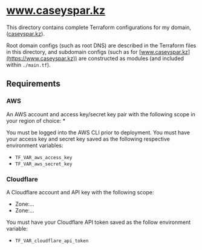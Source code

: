 # www.caseyspar.kz
This directory contains complete Terraform configurations for my domain,
([caseyspar.kz](https://caseyspar.kz)).

Root domain configs (such as root DNS) are described in the Terraform files in this directory, and subdomain
configs (such as for [www.caseyspar.kz](https://www.caseyspar.kz)) are constructed as modules (and included within
`./main.tf`).


## Requirements
### AWS
An AWS account and access key/secret key pair with the following scope in your region of choice:
* 

You must be logged into the AWS CLI prior to deployment.
You must have your  access key and secret key saved as the following respective environment variables:
* `TF_VAR_aws_access_key`
* `TF_VAR_aws_secret_key`


### Cloudflare
A Cloudflare account and API key with the following scope:
* Zone:...
* Zone:...

You must have your Cloudflare API token saved as the follow environment variable:
* `TF_VAR_cloudflare_api_token`
